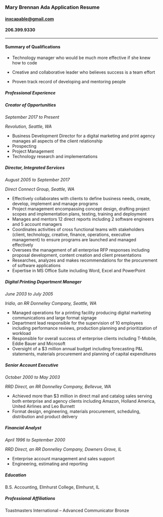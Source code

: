 ### Mary Brennan Ada Application Resume

#### inxcapable@gmail.com

#### 206.399.9330

---

#### Summary of Qualifications

* Technology manager who would be much more effective if she knew how to code

* Creative and collaborative leader who believes success is a team effort

* Proven track record of developing and mentoring people


##### Professional Experience

##### Creator of Opportunities
_September 2017 to Present_

_Revolution, Seattle, WA_

* Business Development Director for a digital marketing and print agency manages all aspects of the client relationship
* Prospecting
* Project Management
* Technology research and implementations

##### Director, Integrated Services
_August 2005 to September 2017_

_Direct Connect Group, Seattle, WA_


* Effectively collaborates with clients to define business needs, create, develop, implement and manage programs
* Project management encompassing concept design, drafting project scopes and implementation plans, testing, training and deployment 
* Manages and mentors 12 direct reports including 2 software engineers and 5 account managers 
* Coordinates activities of cross functional teams with stakeholders (client, technology, creative, finance, operations, executive management) to ensure programs are launched and managed effectively
* Oversees the management of all enterprise RFP responses including proposal development, content creation and client presentations
* Researches, analyzes and makes recommendations for the procurement of software applications
* Expertise in MS Office Suite including Word, Excel and PowerPoint

##### Digital Printing Department Manager	
_June 2003 to July 2005_

_Iridio, an RR Donnelley Company, Seattle, WA_

* Managed operations for a printing facility producing digital marketing communications and large format signage
* Department lead responsible for the supervision of 10 employees including performance reviews, production planning and prioritization of workload 
* Responsible for overall success of enterprise clients including T-Mobile, Eddie Bauer and Microsoft
* Oversight of a $3 million annual budget including forecasting P&L statements, materials procurement and planning of capital expenditures

##### Senior Account Executive 	
_October 2000 to May 2003_

_RRD Direct, an RR Donnelley Company, Bellevue, WA_ 

* Achieved more than $3 million in direct mail and catalog sales serving both enterprise and agency clients including Amazon, Holland America, United Airlines and Leo Burnett
* Format design, engineering, materials procurement, scheduling, distribution and product delivery


##### Financial Analyst	
_April 1996 to September 2000_

_RRD Direct, an RR Donnelley Company, Downers Grove, IL_
* Enterprise account management and sales support
* Engineering, estimating and reporting

##### Education

B.S. Accounting, Elmhurst College, Elmhurst, IL


##### Professional Affiliations
Toastmasters International – Advanced Communicator Bronze





